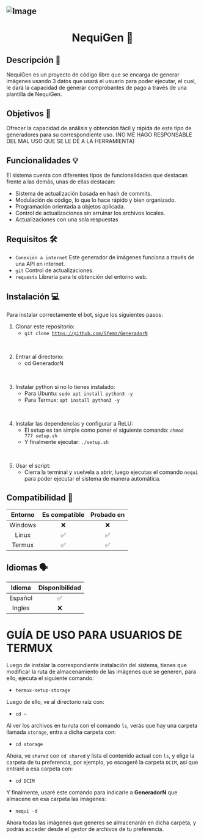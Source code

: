 ![Image](image.png)
---

<center><h1>NequiGen 🏦</h1></center>

## Descripción 📝

NequiGen es un proyecto de código libre que se encarga de generar imágenes usando 3 datos que usará el usuario para poder ejecutar, el cual, le dará la capacidad de generar comprobantes de pago a través de una plantilla de NequiGen.

## Objetivos 🎯

Ofrecer la capacidad de análisis y obtención fácil y rápida de este tipo de generadores para su correspondiente uso. (NO ME HAGO RESPONSABLE DEL MAL USO QUE SE LE DÉ A LA HERRAMIENTA)

## Funcionalidades 💡

El sistema cuenta con diferentes tipos de funcionalidades que destacan frente a las demás, unas de ellas destacan:
- Sistema de actualización basada en hash de commits.
- Modulación de código, lo que lo hace rápido y bien organizado.
- Programación orientada a objetos aplicada.
- Control de actualizaciones sin arruinar los archivos locales.
- Actualizaciones con una sola respuestas

## Requisitos 🛠️

- <code>Conexión a internet</code> Este generador de imágenes funciona a través de una API en internet.
- <code>git</code> Control de actualizaciones.
- <code>requests</code> Librería para le obtención del entorno web.

## Instalación 💻

Para instalar correctamente el bot, sigue los siguientes pasos:

1) Clonar este repositorio:
    - <code>git clone https://github.com/Sfemz/GeneradorN</code>

<br>

2) Entrar al directorio:
    - cd GeneradorN

<br>

3) Instalar python si no lo tienes instalado:
    - Para Ubuntu: <code>sudo apt install python3 -y</code>
    - Para Termux: <code>apt install python3 -y</code>

<br>

4) Instalar las dependencias y configurar a ReLU:
    - El setup es tan simple como poner el siguiente comando: <code>chmod 777 setup.sh</code>
    - Y finalmente ejecutar: <code>./setup.sh</code>

<br>

5) Usar el script:
    - Cierra la terminal y vuelvela a abrir, luego ejecutas el comando <code>nequi</code> para poder ejecutar el sistema de manera automática.

## Compatibilidad 🔨

|   Entorno   | Es compatible | Probado en |
|:------------:|:------------:|:------------:|
|   Windows   |   ❌   |   ❌   |
|   Linux     |   ✅   |   ✅   |
|   Termux    |   ✅   |   ✅   |

## Idiomas 🗣️

|   Idioma   | Disponibilidad |
|:------------:|:------------:|
|   Español   |   ✅   |
|   Ingles     |   ❌   |

# GUÍA DE USO PARA USUARIOS DE TERMUX

Luego de instalar la correspondiente instalación del sistema, tienes que modificar la ruta de almacenamiento de las imágenes que se generen, para ello, ejecuta el siguiente comando:

- <code>termux-setup-storage</code>

<p>Luego de ello, ve al directorio raíz con:</p>

- <code>cd ~</code>

<p>Al ver los archivos en tu ruta con el comando <code>ls</code>, verás que hay una carpeta llamada <code>storage</code>, entra a dicha carpeta con:

- <code>cd storage</code>

<p>Ahora, ve <code>shared</code> con <code>cd shared</code> y lista el contenido actual con <code>ls</code>, y elige la carpeta de tu preferencia, por ejemplo, yo escogeré la carpeta <code>DCIM</code>, asi que entraré a esa carpeta con:

- <code>cd DCIM</code>

<p>Y finalmente, usaré este comando para indicarle a <b>GeneradorN</b> que almacene en esa carpeta las imágenes:

- <code>nequi -d</code>

<p>Ahora todas las imágenes que generes se almacenarán en dicha carpeta, y podrás acceder desde el gestor de archivos de tu preferencia.</p>

